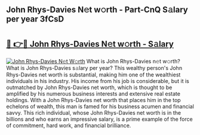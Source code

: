 ## John Rhys-Davies N𝚎t w𝚘rth - Part-CnQ S𝚊lary per year 3fCsD

# <h2><a href="http://gc0k8xz.nevu.top/?p=John+Rhys-Davies">🔗 👉🔴 John Rhys-Davies N𝚎t w𝚘rth - S𝚊lary</a></h2>

[![John Rhys-Davies N𝚎t W𝚘rth](https://i.imgur.com/Oavwk0R.jpeg)](http://gc0k8xz.nevu.top/?p=John+Rhys-Davies)
What is John Rhys-Davies n𝚎t w𝚘rth? What is John Rhys-Davies s𝚊lary per year?
This wealthy person's John Rhys-Davies net worth is substantial, making him one of the wealthiest individuals in his industry. His income from his job is considerable, but it is outmatched by John Rhys-Davies net worth, which is thought to be amplified by his numerous business interests and extensive real estate holdings. With a John Rhys-Davies net worth that places him in the top echelons of wealth, this man is famed for his business acumen and financial savvy. This rich individual, whose John Rhys-Davies net worth is in the billions and who earns an impressive salary, is a prime example of the force of commitment, hard work, and financial brilliance.
